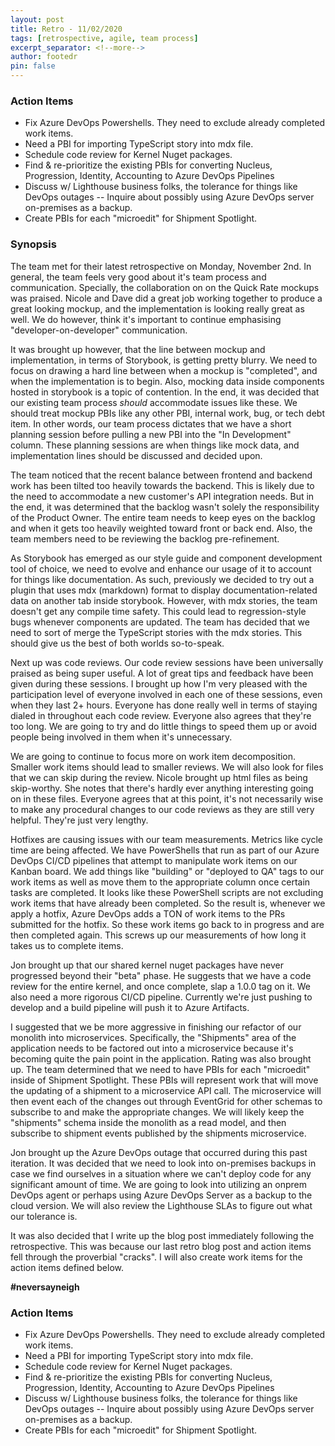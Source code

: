 ```yaml
---
layout: post
title: Retro - 11/02/2020
tags: [retrospective, agile, team process]
excerpt_separator: <!--more-->
author: footedr
pin: false
---
```

### Action Items
- Fix Azure DevOps Powershells. They need to exclude already completed work items.
- Need a PBI for importing TypeScript story into mdx file.
- Schedule code review for Kernel Nuget packages.
- Find & re-prioritize the existing PBIs for converting Nucleus, Progression, Identity, Accounting to Azure DevOps Pipelines
- Discuss w/ Lighthouse business folks, the tolerance for things like DevOps outages
	-- Inquire about possibly using Azure DevOps server on-premises as a backup.
- Create PBIs for each "microedit" for Shipment Spotlight.

<!--more-->

### Synopsis
The team met for their latest retrospective on Monday, November 2nd. In general, the team feels very good about it's team process and communication. Specially, the collaboration on on the Quick Rate mockups was praised. Nicole and Dave did a great job working together to produce a great looking mockup, and the implementation is looking really great as well. We do however, think it's important to continue emphasising "developer-on-developer" communication.

It was brought up however, that the line between mockup and implementation, in terms of Storybook, is getting pretty blurry. We need to focus on drawing a hard line between when a mockup is "completed", and when the implementation is to begin. Also, mocking data inside components hosted in storybook is a topic of contention. In the end, it was decided that our existing team process _should_ accommodate issues like these. We should treat mockup PBIs like any other PBI, internal work, bug, or tech debt item. In other words, our team process dictates that we have a short planning session before pulling a new PBI into the "In Development" column. These planning sessions are when things like mock data, and implementation lines should be discussed and decided upon.

The team noticed that the recent balance between frontend and backend work has been tilted too heavily towards the backend. This is likely due to the need to accommodate a new customer's API integration needs. But in the end, it was determined that the backlog wasn't solely the responsibility of the Product Owner. The entire team needs to keep eyes on the backlog and when it gets too heavily weighted toward front or back end. Also, the team members need to be reviewing the backlog pre-refinement.

As Storybook has emerged as our style guide and component development tool of choice, we need to evolve and enhance our usage of it to account for things like documentation. As such, previously we decided to try out a plugin that uses mdx (markdown) format to display documentation-related data on another tab inside storybook. However, with mdx stories, the team doesn't get any compile time safety. This could lead to regression-style bugs whenever components are updated. The team has decided that we need to sort of merge the TypeScript stories with the mdx stories. This should give us the best of both worlds so-to-speak.

Next up was code reviews. Our code review sessions have been universally praised as being super useful. A lot of great tips and feedback have been given during these sessions. I brought up how I'm very pleased with the participation level of everyone involved in each one of these sessions, even when they last 2+ hours. Everyone has done really well in terms of staying dialed in throughout each code review. Everyone also agrees that they're too long. We are going to try and do little things to speed them up or avoid people being involved in them when it's unnecessary.

We are going to continue to focus more on work item decomposition. Smaller work items should lead to smaller reviews. We will also look for files that we can skip during the review. Nicole brought up html files as being skip-worthy. She notes that there's hardly ever anything interesting going on in these files. Everyone agrees that at this point, it's not necessarily wise to make any procedural changes to our code reviews as they are still very helpful. They're just very lengthy.

Hotfixes are causing issues with our team measurements. Metrics like cycle time are being affected. We have PowerShells that run as part of our Azure DevOps CI/CD pipelines that attempt to manipulate work items on our Kanban board. We add things like "building" or "deployed to QA" tags to our work items as well as move them to the appropriate column once certain tasks are completed. It looks like these PowerShell scripts are not excluding work items that have already been completed. So the result is, whenever we apply a hotfix, Azure DevOps adds a TON of work items to the PRs submitted for the hotfix. So these work items go back to in progress and are then completed again. This screws up our measurements of how long it takes us to complete items.

Jon brought up that our shared kernel nuget packages have never progressed beyond their "beta" phase. He suggests that we have a code review for the entire kernel, and once complete, slap a 1.0.0 tag on it. We also need a more rigorous CI/CD pipeline. Currently we're just pushing to develop and a build pipeline will push it to Azure Artifacts.

I suggested that we be more aggressive in finishing our refactor of our monolith into microservices. Specifically, the "Shipments" area of the application needs to be factored out into a microservice because it's becoming quite the pain point in the application. Rating was also brought up. The team determined that we need to have PBIs for each "microedit" inside of Shipment Spotlight. These PBIs will represent work that will move the updating of a shipment to a microservice API call. The microservice will then event each of the changes out through EventGrid for other schemas to subscribe to and make the appropriate changes. We will likely keep the "shipments" schema inside the monolith as a read model, and then subscribe to shipment events published by the shipments microservice.

Jon brought up the Azure DevOps outage that occurred during this past iteration. It was decided that we need to look into on-premises backups in case we find ourselves in a situation where we can't deploy code for any significant amount of time. We are going to look into utilizing an onprem DevOps agent or perhaps using Azure DevOps Server as a backup to the cloud version. We will also review the Lighthouse SLAs to figure out what our tolerance is.

It was also decided that I write up the blog post immediately following the retrospective. This was because our last retro blog post and action items fell through the proverbial "cracks". I will also create work items for the action items defined below.

**#neversayneigh**

### Action Items
- Fix Azure DevOps Powershells. They need to exclude already completed work items.
- Need a PBI for importing TypeScript story into mdx file.
- Schedule code review for Kernel Nuget packages.
- Find & re-prioritize the existing PBIs for converting Nucleus, Progression, Identity, Accounting to Azure DevOps Pipelines
- Discuss w/ Lighthouse business folks, the tolerance for things like DevOps outages
	-- Inquire about possibly using Azure DevOps server on-premises as a backup.
- Create PBIs for each "microedit" for Shipment Spotlight.